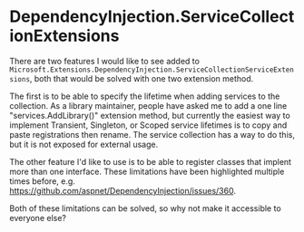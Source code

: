 # DependencyInjection.ServiceCollectionExtensions

There are two features I would like to see added to `Microsoft.Extensions.DependencyInjection.ServiceCollectionServiceExtensions`, both that would be solved with one two extension method.

The first is to be able to specify the lifetime when adding services to the collection. As a library maintainer, people have asked me to add a one line "services.AddLibrary()" extension method, but currently the easiest way to implement Transient, Singleton, or Scoped service lifetimes is to copy and paste registrations then rename. The service collection has a way to do this, but it is not exposed for external usage.

The other feature I'd like to use is to be able to register classes that implent more than one interface. These limitations have been highlighted multiple times before, e.g. https://github.com/aspnet/DependencyInjection/issues/360.

Both of these limitations can be solved, so why not make it accessible to everyone else?
